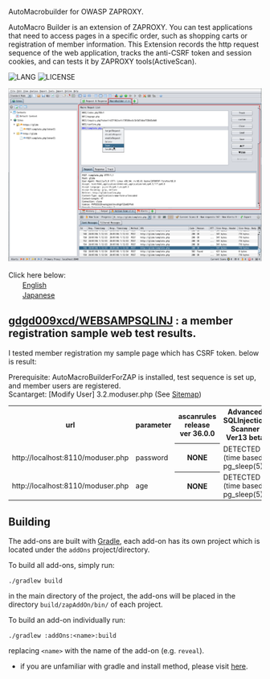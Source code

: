 AutoMacrobuilder for OWASP ZAPROXY.

AutoMacro Builder is an extension of ZAPROXY. You can test applications that need to access pages in a specific order, such as shopping carts or registration of member information. This Extension records the http request sequence of the web application, tracks the anti-CSRF token and session cookies, and can tests it by ZAPROXY tools(ActiveScan).

![LANG](https://img.shields.io/github/languages/top/gdgd009xcd/AutoMacroBuilderForZAP)
![LICENSE](https://img.shields.io/github/license/gdgd009xcd/AutoMacroBuilderForZAP)

![screenshot](https://raw.githubusercontent.com/gdgd009xcd/RELEASES/master/IMG/ZAP/AutoMacroBuilderForZAPMain.png)
 
Click here below:　<BR>
　　<A href="https://github.com/gdgd009xcd/AutoMacroBuilderForZAP/wiki/1.0.-OverView">English</A><BR>
　　<A href="https://github.com/gdgd009xcd/AutoMacroBuilderForZAP/wiki/2.0.%E6%A6%82%E8%A6%81%EF%BC%88%E6%97%A5%E6%9C%AC%E8%AA%9E%EF%BC%89">Japanese</A> <BR>


## <A href="https://github.com/gdgd009xcd/WEBSAMPSQLINJ">gdgd009xcd/WEBSAMPSQLINJ</A> : a member registration sample web test results.
I tested member registration my sample page which has CSRF token. below is result:  

Prerequisite: AutoMacroBuilderForZAP is installed, test sequence is set up, and member users are registered.  
Scantarget: [Modify User] 3.2.moduser.php (See <A href="https://github.com/gdgd009xcd/WEBSAMPSQLINJ#sitemap">Sitemap</A>)  

<table>
 <tr><th>url</th><th>parameter</th><TH>ascanrules release <BR>ver 36.0.0</TH><TH>Advanced SQLInjection Scanner <BR>Ver13 beta</TH><TH>CustomActiveScan <BR>ver0.0.1 alpha</TH></tr>
 <tr><td>http://localhost:8110/moduser.php</td><td>password</td><TH>NONE</TD><TD>DETECTED<BR>(time based<BR>pg_sleep(5))</TD><TD>DETECTED(boolean based)</TD></tr>
  <tr><td>http://localhost:8110/moduser.php</td><td>age</td><TH>NONE</TD><TD>DETECTED<BR>(time based<BR>pg_sleep(5))</TD><TD>DETECTED(boolean based)</TD></tr>
 </table>



## Building

The add-ons are built with [Gradle], each add-on has its own project which is located under the `addOns` project/directory.

To build all add-ons, simply run:

    ./gradlew build

in the main directory of the project, the add-ons will be placed in the directory `build/zapAddOn/bin/` of each project.

To build an add-on individually run:

    ./gradlew :addOns:<name>:build

replacing `<name>` with the name of the add-on (e.g. `reveal`).

[Gradle]: https://gradle.org/

* if you are unfamiliar with gradle and install method, please visit <A href="">here</A>.
